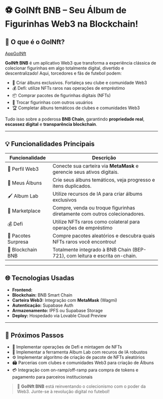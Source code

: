 # ⚽ GoINft BNB – Seu Álbum de Figurinhas Web3 na Blockchain!

## 🧩 O que é o GoINft?
[AppGoINft](https://preview--goinftbnb-09.lovable.app/)

**GoINft BNB** é um aplicativo Web3 que transforma a experiência clássica de colecionar figurinhas em algo totalmente digital, divertido e descentralizado! Aqui, torcedores e fãs de futebol podem:

- 🎉 Criar álbuns exclusivos. Fortaleça seu clube e comunidade Web3
- 💰 Defi: utilize NFTs raros nas operações de empréstimo
- 📦 Comprar pacotes de figurinhas digitais (NFTs)
- 🔄 Trocar figurinhas com outros usuários
- 🏆 Completar álbuns temáticos de clubes e comunidades Web3

Tudo isso sobre a poderosa **BNB Chain**, garantindo **propriedade real**, **escassez digital** e **transparência blockchain**.

---

## 💡 Funcionalidades Principais

| Funcionalidade       | Descrição                                                                     |
|----------------------|---------------------------------------------------------------------------    |
| 🧑 Perfil Web3        | Conecte sua carteira via **MetaMask** e gerencie seus ativos digitais.      |
| 📁 Meus Álbuns        | Crie seus álbuns temáticos, veja progresso e itens duplicados.              |
| 🖌️ Album Lab          | Utilize recursos de IA para criar álbums exclusivos                         |
| 🛒 Marketplace        | Compre, venda ou troque figurinhas diretamente com outros colecionadores.   |
| 💰 Defi               | Utilize NFTs raros como colateral para operações de empréstimo              |
| 🎁 Pacotes Surpresa   | Compre pacotes aleatórios e descubra quais NFTs raros você encontrou!       |
| 🔗 Blockchain BNB     | Totalmente integrado à BNB Chain (BEP-721), com leitura e escrita on-chain. |

---

## 🌐 Tecnologias Usadas

- **Frontend:** 
- **Blockchain:** BNB Smart Chain 
- **Carteira Web3:** Integração com **MetaMask** (Wagmi)
- **Autenticação:** Supabase Auth
- **Armazenamento:** IPFS ou Supabase Storage
- **Deploy:** Hospedado via Lovable Cloud Preview

---

## 🚀 Próximos Passos

- 🔐 Implementar operações de Defi e mintagem de NFTs
- 🎨 Implementar a ferramenta Album Lab com recuros de IA robustos
- ⚙️ Implementar algoritmo de criação de pacote de NFTs aleatórios
- 🏟️ Parcerias com clubes e comunidades Web3 para criação de Álbuns
- 💳 Integração com on-ramp/off-ramp para compra de tokens e pagamento para parceiros institucionais


> 🎉 **GoINft BNB** está reinventando o colecionismo com o poder da Web3. Junte-se à revolução digital no futebol!
